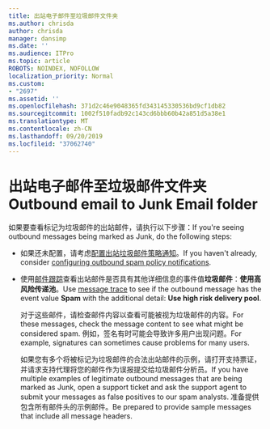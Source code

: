 ```yaml
---
title: 出站电子邮件至垃圾邮件文件夹
ms.author: chrisda
author: chrisda
manager: dansimp
ms.date: ''
ms.audience: ITPro
ms.topic: article
ROBOTS: NOINDEX, NOFOLLOW
localization_priority: Normal
ms.custom:
- "2697"
ms.assetid: ''
ms.openlocfilehash: 371d2c46e9048365fd343145330536bd9cf1db82
ms.sourcegitcommit: 1002f510fadb92c143cd6bbb60b42a851d5a38e1
ms.translationtype: MT
ms.contentlocale: zh-CN
ms.lasthandoff: 09/20/2019
ms.locfileid: "37062740"
---
```

# <a name="outbound-email-to-junk-email-folder"></a><span data-ttu-id="52d3f-102">出站电子邮件至垃圾邮件文件夹</span><span class="sxs-lookup"><span data-stu-id="52d3f-102">Outbound email to Junk Email folder</span></span>

<span data-ttu-id="52d3f-103">如果要查看标记为垃圾邮件的出站邮件，请执行以下步骤：</span><span class="sxs-lookup"><span data-stu-id="52d3f-103">If you're seeing outbound messages being marked as Junk, do the following steps:</span></span>

- <span data-ttu-id="52d3f-104">如果还未配置，请考虑[配置出站垃圾邮件策略通知](https://docs.microsoft.com/office365/securitycompliance/configure-the-outbound-spam-policy)。</span><span class="sxs-lookup"><span data-stu-id="52d3f-104">If you haven't already, consider [configuring outbound spam policy notifications](https://docs.microsoft.com/office365/securitycompliance/configure-the-outbound-spam-policy).</span></span>

- <span data-ttu-id="52d3f-105">使用[邮件跟踪](https://docs.microsoft.com/office365/securitycompliance/message-trace-scc)查看出站邮件是否具有其他详细信息的事件值**垃圾邮件**：**使用高风险传递池**。</span><span class="sxs-lookup"><span data-stu-id="52d3f-105">Use [message trace](https://docs.microsoft.com/office365/securitycompliance/message-trace-scc) to see if the outbound message has the event value **Spam** with the additional detail: **Use high risk delivery pool**.</span></span>

  <span data-ttu-id="52d3f-106">对于这些邮件，请检查邮件内容以查看可能被视为垃圾邮件的内容。</span><span class="sxs-lookup"><span data-stu-id="52d3f-106">For these messages, check the message content to see what might be considered spam.</span></span> <span data-ttu-id="52d3f-107">例如，签名有时可能会导致许多用户出现问题。</span><span class="sxs-lookup"><span data-stu-id="52d3f-107">For example, signatures can sometimes cause problems for many users.</span></span>

  <span data-ttu-id="52d3f-108">如果您有多个将被标记为垃圾邮件的合法出站邮件的示例，请打开支持票证，并请求支持代理将您的邮件作为误报提交给垃圾邮件分析员。</span><span class="sxs-lookup"><span data-stu-id="52d3f-108">If you have multiple examples of legitimate outbound messages that are being marked as Junk, open a support ticket and ask the support agent to submit your messages as false positives to our spam analysts.</span></span> <span data-ttu-id="52d3f-109">准备提供包含所有邮件头的示例邮件。</span><span class="sxs-lookup"><span data-stu-id="52d3f-109">Be prepared to provide sample messages that include all message headers.</span></span>
